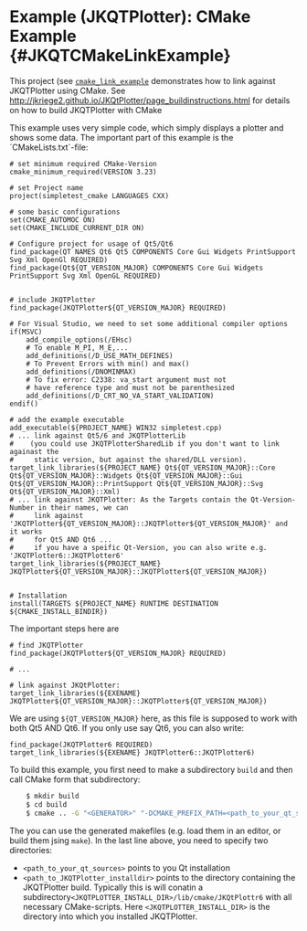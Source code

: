 # Example (JKQTPlotter): CMake Example  {#JKQTCMakeLinkExample}

This project (see [`cmake_link_example`](https://github.com/jkriege2/JKQtPlotter/tree/master/examples/cmake_link_example) demonstrates how to link against JKQTPlotter using CMake. See http://jkriege2.github.io/JKQtPlotter/page_buildinstructions.html for details on how to build JKQTPlotter with CMake

This example uses very simple code, which simply displays a plotter and shows some data. The important part of this example is the ´CMakeLists.txt`-file:
```
# set minimum required CMake-Version
cmake_minimum_required(VERSION 3.23)

# set Project name
project(simpletest_cmake LANGUAGES CXX)

# some basic configurations
set(CMAKE_AUTOMOC ON)
set(CMAKE_INCLUDE_CURRENT_DIR ON)

# Configure project for usage of Qt5/Qt6
find_package(QT NAMES Qt6 Qt5 COMPONENTS Core Gui Widgets PrintSupport Svg Xml OpenGl REQUIRED)
find_package(Qt${QT_VERSION_MAJOR} COMPONENTS Core Gui Widgets PrintSupport Svg Xml OpenGL REQUIRED)


# include JKQTPlotter
find_package(JKQTPlotter${QT_VERSION_MAJOR} REQUIRED)

# For Visual Studio, we need to set some additional compiler options
if(MSVC)
    add_compile_options(/EHsc)
    # To enable M_PI, M_E,...
    add_definitions(/D_USE_MATH_DEFINES)
    # To Prevent Errors with min() and max()
    add_definitions(/DNOMINMAX)
    # To fix error: C2338: va_start argument must not
    # have reference type and must not be parenthesized
    add_definitions(/D_CRT_NO_VA_START_VALIDATION)
endif()

# add the example executable 
add_executable(${PROJECT_NAME} WIN32 simpletest.cpp)
# ... link against Qt5/6 and JKQTPlotterLib
#    (you could use JKQTPlotterSharedLib if you don't want to link againast the 
#     static version, but against the shared/DLL version).
target_link_libraries(${PROJECT_NAME} Qt${QT_VERSION_MAJOR}::Core Qt${QT_VERSION_MAJOR}::Widgets Qt${QT_VERSION_MAJOR}::Gui Qt${QT_VERSION_MAJOR}::PrintSupport Qt${QT_VERSION_MAJOR}::Svg Qt${QT_VERSION_MAJOR}::Xml)
# ... link against JKQTPlotter: As the Targets contain the Qt-Version-Number in their names, we can
#     link against 'JKQTPlotter${QT_VERSION_MAJOR}::JKQTPlotter${QT_VERSION_MAJOR}' and it works
#     for Qt5 AND Qt6 ...
#     if you have a speific Qt-Version, you can also write e.g. 'JKQTPlotter6::JKQTPlotter6'
target_link_libraries(${PROJECT_NAME} JKQTPlotter${QT_VERSION_MAJOR}::JKQTPlotter${QT_VERSION_MAJOR})


# Installation
install(TARGETS ${PROJECT_NAME} RUNTIME DESTINATION ${CMAKE_INSTALL_BINDIR})

```

The important steps here are
```
# find JKQTPlotter
find_package(JKQTPlotter${QT_VERSION_MAJOR} REQUIRED)

# ...

# link against JKQtPlotter:
target_link_libraries(${EXENAME} JKQTPlotter${QT_VERSION_MAJOR}::JKQTPlotter${QT_VERSION_MAJOR})
```

We are using `${QT_VERSION_MAJOR}` here, as this file is supposed to work with both Qt5 AND Qt6. If you only use say Qt6, you can also write:
```
find_package(JKQTPlotter6 REQUIRED)
target_link_libraries(${EXENAME} JKQTPlotter6::JKQTPlotter6)
```



To build this example, you first need to make a subdirectory `build` and then call CMake form that subdirectory:
```.sh
    $ mkdir build
    $ cd build
    $ cmake .. -G "<GENERATOR>" "-DCMAKE_PREFIX_PATH=<path_to_your_qt_sources>;<path_to_JKQTPlotter_installdir>"
```
The you can use the generated makefiles (e.g. load them in an editor, or build them jsing `make`). In the last line above, you need to specify two directories:
  - `<path_to_your_qt_sources>` points to you Qt installation
  - `<path_to_JKQTPlotter_installdir>` points to the directory containing the JKQTPlotter build. Typically this is will conatin a subdirectory`<JKQTPLOTTER_INSTALL_DIR>/lib/cmake/JKQtPlottr6` with all necessary CMake-scripts. Here `<JKQTPLOTTER_INSTALL_DIR>` is the directory into which you installed JKQTPlotter.
  
